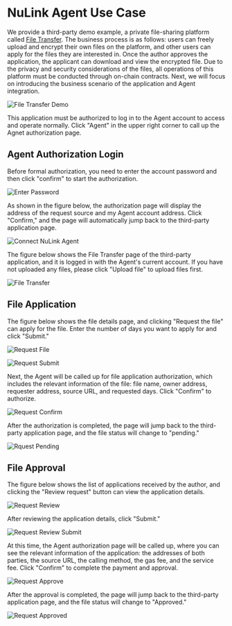 # NuLink Agent Use Case
We provide a third-party demo example, a private file-sharing platform called [File Transfer](https://agent-integration-demo.nulink.org). 
The business process is as follows: users can freely upload and encrypt their own files on the platform, and other users can apply for the files they are interested in. Once the author approves the application, the applicant can download and view the encrypted file. Due to the privacy and security considerations of the files, all operations of this platform must be conducted through on-chain contracts. Next, we will focus on introducing the business scenario of the application and Agent integration.

![File Transfer Demo](../miscellaneous/img/agent/connect.png)

This application must be authorized to log in to the Agent account to access and operate normally. Click "Agent" in the upper right corner to call up the Agnet authorization page.

## Agent Authorization Login

Before formal authorization, you need to enter the account password and then click "confirm" to start the authorization.

![Enter Password](../miscellaneous/img/agent/enter_password.png)

As shown in the figure below, the authorization page will display the address of the request source and my Agent account address. 
Click "Confirm," and the page will automatically jump back to the third-party application page.

![Connect NuLink Agent](../miscellaneous/img/agent/confirm.png)

The figure below shows the File Transfer page of the third-party application, and it is logged in with the Agent's current account. If you have not uploaded any files, please click "Upload file" to upload files first.

![File Transfer](../miscellaneous/img/agent/filetransfer.png)

## File Application

The figure below shows the file details page, and clicking "Request the file" can apply for the file. Enter the number of days you want to apply for and click "Submit."

![Request File](../miscellaneous/img/agent/request_file.png)

![Request Submit](../miscellaneous/img/agent/request_submit.png)

Next, the Agent will be called up for file application authorization, which includes the relevant information of the file: file name, owner address, requester address, source URL, and requested days. Click "Confirm" to authorize.

![Request Confirm](../miscellaneous/img/agent/request.png)

After the authorization is completed, the page will jump back to the third-party application page, and the file status will change to "pending."

![Rquest Pending](../miscellaneous/img/agent/request_pending.png)

## File Approval

The figure below shows the list of applications received by the author, and clicking the "Review request" button can view the application details.

![Request Review](../miscellaneous/img/agent/request_review.png)

After reviewing the application details, click "Submit."

![Request Review Submit](../miscellaneous/img/agent/request_reviewed.png)

At this time, the Agent authorization page will be called up, where you can see the relevant information of the application: the addresses of both parties, the source URL, the calling method, the gas fee, and the service fee. Click "Confirm" to complete the payment and approval.

![Request Approve](../miscellaneous/img/agent/request_confirm.png)

After the approval is completed, the page will jump back to the third-party application page, and the file status will change to "Approved."

![Request Approved](../miscellaneous/img/agent/request_approved.png)
